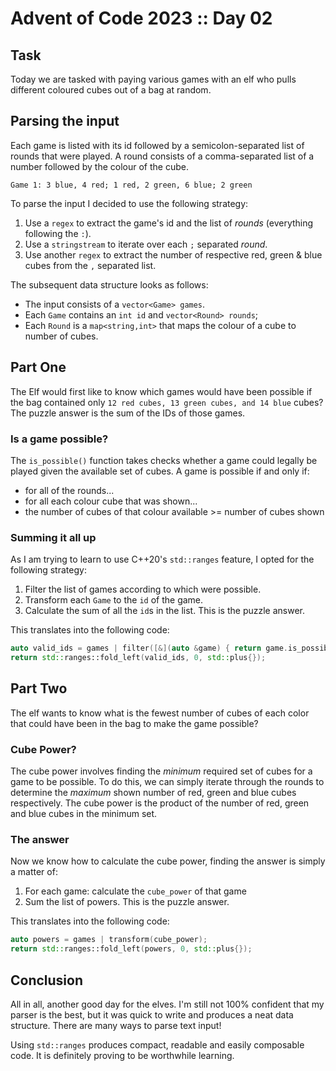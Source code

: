 # Advent of Code 2023 :: Day 02

## Task

Today we are tasked with paying various games with an elf who pulls different coloured cubes out of a bag at random.

## Parsing the input

Each game is listed with its id followed by a semicolon-separated list of rounds that were played. A round
consists of a comma-separated list of a number followed by the colour of the cube.

```
Game 1: 3 blue, 4 red; 1 red, 2 green, 6 blue; 2 green
```

To parse the input I decided to use the following strategy:

1. Use a `regex` to extract the game's id and the list of *rounds* (everything following the `:`).
2. Use a `stringstream` to iterate over each `;` separated *round*.
3. Use another `regex` to extract the number of respective red, green & blue cubes from the `,` separated list.

The subsequent data structure looks as follows:

* The input consists of a `vector<Game> games`.
* Each `Game` contains an `int id` and `vector<Round> rounds`;
* Each `Round` is a `map<string,int>` that maps the colour of a cube to number of cubes.

## Part One

The Elf would first like to know which games would have been possible if the bag contained
only `12 red cubes, 13 green cubes, and 14 blue` cubes? The puzzle answer is the sum of the IDs of those games.

### Is a game possible?

The `is_possible()` function takes checks whether a game could legally be played given the available set of cubes. A
game is possible if and only if:

* for all of the rounds...
* for all each colour cube that was shown...
* the number of cubes of that colour available >= number of cubes shown

### Summing it all up

As I am trying to learn to use C++20's `std::ranges` feature, I opted for the following strategy:

1. Filter the list of games according to which were possible.
2. Transform each `Game` to the `id` of the game.
3. Calculate the sum of all the `id`s in the list. This is the puzzle answer.

This translates into the following code:

```c++
auto valid_ids = games | filter([&](auto &game) { return game.is_possible(available); }) | transform(&Game::id);
return std::ranges::fold_left(valid_ids, 0, std::plus{});
```

## Part Two

The elf wants to know what is the fewest number of cubes of each color that could have been in the bag to make the game
possible?

### Cube Power?

The cube power involves finding the _minimum_ required set of cubes for a game to be possible. To do this, we can simply
iterate through the rounds to determine the _maximum_ shown number of red, green and blue cubes respectively.
The cube power is the product of the number of red, green and blue cubes in the minimum set.

### The answer

Now we know how to calculate the cube power, finding the answer is simply a matter of:

1. For each game: calculate the `cube_power` of that game
2. Sum the list of powers. This is the puzzle answer.

This translates into the following code:

```c++
auto powers = games | transform(cube_power);
return std::ranges::fold_left(powers, 0, std::plus{});
```

## Conclusion

All in all, another good day for the elves. I'm still not 100% confident that my parser is the best, but it was quick to
write and produces a neat data structure. There are many ways to parse text input!

Using `std::ranges` produces compact, readable and easily composable code. It is definitely proving to be worthwhile
learning. 